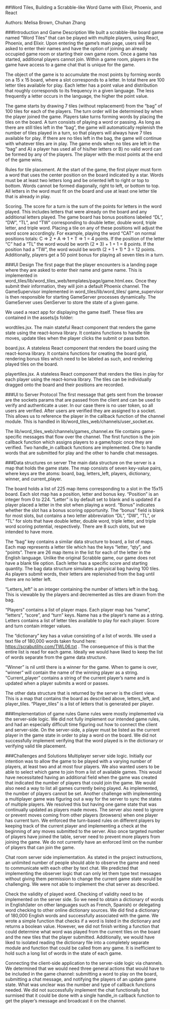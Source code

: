##Word Tiles, Building a Scrabble-like Word Game with Elixir, Phoenix, and React

Authors: Melisa Brown, Chuhan Zhang

###Introduction and Game Description
We built a scrabble-like board game named “Word Tiles” that can be played with multiple players, using React, Phoenix, and Elixir. Upon entering the game’s main page, users will be asked to enter their names and have the option of joining an already occupied game room or starting their own game room. Once a game has started, additional players cannot join. Within a game room, players in the game have access to a game chat that is unique for the game.

The object of the game is to accumulate the most points by forming words on a 15 x 15 board, where a slot corresponds to a letter. In total there are 100 letter tiles available for play. Each letter has a point value and distribution that roughly corresponds to its frequency in a given language. The less frequently a letter occurs in the language, the higher the point value.

The game starts by drawing 7 tiles (without replacement) from the “bag” of 100 tiles for each of the players. The turn order will be determined by when the player joined the game. Players take turns forming words by placing the tiles on the board. A turn consists of playing a word or passing.  As long as there are still tiles left in the “bag”, the game will automatically replenish the number of tiles played in a turn, so that players will always have 7 tiles available for play. If there are no tiles left in the bag, the game will continue with whatever tiles are in play. The game ends when no tiles are left in the “bag” and A) a player has used all of his/her letters or B) no valid word can be formed by any of the players. The player with the most points at the end of the game wins.

Rules for tile placement. At the start of the game, the first player must form a word that uses the center position on the board indicated by a star. Words must be at least two letters long and be oriented left to right or top to bottom. Words cannot be formed diagonally, right to left, or bottom to top. All letters in the word must fit on the board and use at least one letter tile that is already in play.

Scoring. The score for a turn is the sum of the points for letters in the word played. This includes letters that were already on the board and any additional letters played. The game board has bonus positions labeled “DL”, “DW”, “TL”, and “TW” corresponding to double letter, double word, triple letter, and triple word. Placing a tile on any of these positions will adjust the word score accordingly. For example, playing the word “CAT” on normal positions totals: C => 2 + A => 1 + T => 1 = 4 points. If the position of the letter “C” had a “TL” the word would be worth (2 * 3) + 1 + 1 = 8 points. If the position had a “TW”, the word would be worth (2 + 1 + 1) * 3 = 12 points. Additionally, players get a 50 point bonus for playing all seven tiles in a turn.



###UI Design
The first page that the player encounters is a landing page where they are asked to enter their name and game name. This is implemented in word_tiles/lib/word_tiles_web/templates/page/game.html.eex. Once they submit their information, they will join a default Phoenix channel. The GameSupervisor implemented in word_tiles/lib/word_tiles/ game_supervisor is then responsible for starting GameServer processes dynamically. The GameServer uses GenServer to store the state of a given game.

We used a react app for displaying the game itself. These files are contained in the assets/js folder:

wordtiles.jsx. The main stateful React component that renders the game state using 	the react-konva library. It contains functions to handle tile moves, update tiles when the player clicks the submit or pass button.

board.jsx. A stateless React component that renders the board using the react-konva library. It contains functions for creating the board grid, rendering bonus tiles which need to be labeled as such, and rendering played tiles on the board.

playertiles.jsx. A stateless React component that renders the tiles in play for each player using the react-konva library. The tiles can be individually dragged onto the board and their positions are recorded.



###UI to Server Protocol
The first message that gets sent from the browser are the sockets params that are passed from the client and can be used to verify and authenticate a user. In our case there is no user token, so all users are verified. After users are verified they are assigned to a socket. This allows us to reference the player in the callback function of the channel module. This is handled in lib/word_tiles_web/channels/user_socket.ex.

The lib/word_tiles_web/channels/games_channel.ex file contains game-specific messages that flow over the channel.  The first function is the join callback function which assigns players to a game/topic once they are verified. Two handle_in callback functions are implemented. One to handle words that are submitted for play and the other to handle chat messages.



###Data structures on server
The main data structure on the server is a map that holds the game state.  The map consists of seven key-value pairs, where keys are the atoms: board, bag, letters_left, players, dictionary, winner, and current_player.

The board holds a list of 225 map items corresponding to a slot in the 15x15 board. Each slot map has a position, letter and bonus key. “Position” is an integer from 0 to 224. “Letter” is by default set to blank and is updated if a player placed a letter in the slot when playing a word. “Bonus” indicates whether the slot has a bonus scoring opportunity. The “bonus” field is blank for most slots, but contains a two letter abbreviation “DL”, “DW”, “TL”, or “TL” for slots that have double letter, double word, triple letter, and triple word scoring potential, respectively. There are 8 such slots, but we intended to have more.

The “bag” key contains  a similar data structure to board, a list of maps. Each map represents a letter tile which has the keys “letter, “qty”, and “points”. There are 26 map items in the list for each of the letter in the English language. Unlike the original Scrabble game, our game does not have a blank tile option.  Each letter has a specific score and starting quantity.  The bag data structure simulates a physical bag having 100 tiles. As players submit words, their letters are replenished from the bag until there are no letter left.

“Letters_left” is an integer containing the number of letters left in the bag. This is viewable by the players and decremented as tiles are drawn from the bag.

“Players” contains a list of player maps. Each player map has “name”, “letters", “score”, and “turn” keys. Name has a the player’s name as a string. Letters contains a list of letter tiles available to play for each player. Score and turn contain integer values.

The “dictionary” key has a value consisting of a list of words. We used a text file of 180,000 words taken found here: https://scrabutility.com/TWL06.txt . The consequence of this is that the entire list is read for each game. Ideally we would have liked to keep the list of words separate from the game data structure.

“Winner” is nil until there is a winner for the game. When to game is over, “winner” will contain the name of the winning player as a string. “Current_player” contains a string of the current player’s name and is updated when a player submits a word or passes.

The other data structure that is returned by the server is the client view. This is a map that contains the board as described above, letters_left, and player_tiles. “Player_tiles” is a list of letters that is generated per player.



###Implementation of game rules
Game rules were mostly implemented via the server-side logic. We did not fully implement our intended game rules, and had an especially difficult time figuring out how to connect the client and server-side. On the server-side, a player must be listed as the current player in the game state in order to play a word on the board. We did not successfully implement verifying that the word played is in the dictionary or verifying valid tile placement.



###Challenges and Solutions
Multiplayer server side logic. Initially our intention was to allow the game to be played with a varying number of players, at least two and at most four players. We also wanted users to be able to select which game to join from a list of available games. This would have necessitated having an additional field when the game was created that indicated the number of players that could join the game. We would also need a way to list all games currently being played. As implemented, the number of players cannot be set. Another challenge with implementing a multiplayer game was figuring out a way for the server to sync the states of multiple players. We resolved this but having one game state that was continually updated as players made moves. The server also need to ignore or prevent moves coming from other players (browsers) when one player has current turn. We enforced the turn-based rules on different players by keeping track of the current player and implementing a check at the beginning of any moves submitted to the server. Also once targeted number of players have joined the table, server need to prevent more players from joining the game. We do not currently have an enforced limit on the number of players that can join the game.

Chat room server side implementation. As stated in the project instructions, an unlimited number of people should able to observe the game and need to communicate with each other by text chat. We predicted that implementing the observer logic that can only let them type text messages without giving them permission to change the current game state would be challenging. We were not able to implement the chat server as described.

Check the validity of played word. Checking of validity need to be implemented on the server side. So we need to obtain a dictionary of words in English(later on other languages such as French, Spanish) or delegating word checking to other online dictionary sources. We did find a dictionary of 180,000 English words and successfully associated with the game. We wrote a simple function that checks if a word is listed in the dictionary and returns a boolean value. However, we did not finish writing a function that could determine what word was played from the current tiles on the board and the new tiles that the player submitted.  Additionally, we would have liked to isolated reading the dictionary file into a completely separate module and function that could be called from any game. It is inefficient to hold such a long list of words in the state of each game.

Connecting the client-side application to the server-side logic via channels. We determined that we would need three general actions that would have to be included in the game channel: submitting a word to play on the board, submitting a chat message, and notifying the players of an update game state. What was unclear was the number and type of callback functions needed. We did not successfully implement the chat functionally but surmised that it could be done with a single handle_in callback function to get the player’s message and broadcast it on the channel.
